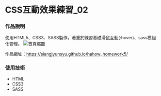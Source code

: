 CSS互動效果練習_02
===

### 作品說明
使用HTML5、CSS3、SASS製作，著重於練習基礎滑鼠互動(:hover)、sass模組化管理。
![首頁縮圖](https://imgur.com/WoqwMtZ.png)

作品網址：https://siangjyunsyu.github.io/hahow_homework5/

### 使用技術
- HTML
- CSS3
- SASS